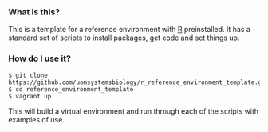### What is this? 
This is a template for a reference environment with [R](https://www.r-project.org/) preinstalled.  It has a standard set of scripts to install packages, get code and set things up.  

### How do I use it?

```
$ git clone https://github.com/uomsystemsbiology/r_reference_environment_template.git
$ cd reference_environment_template
$ vagrant up
```
This will build a virtual environment and run through each of the scripts with examples
of use.  